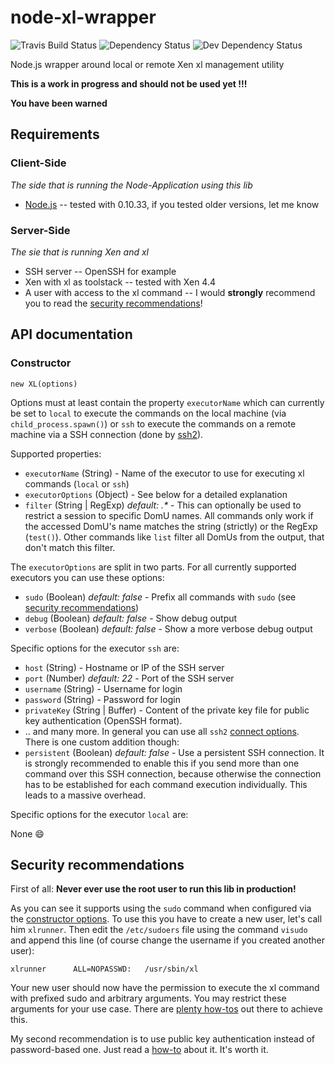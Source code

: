 # node-xl-wrapper

![Travis Build Status](https://travis-ci.org/benurb/node-xl-wrapper.svg?branch=master)
![Dependency Status](https://david-dm.org/benurb/node-xl-wrapper/status.svg)
![Dev Dependency Status](https://david-dm.org/benurb/node-xl-wrapper/dev-status.svg)

Node.js wrapper around local or remote Xen xl management utility

__This is a work in progress and should not be used yet !!!__

__You have been warned__

## Requirements
### Client-Side
_The side that is running the Node-Application using this lib_

- [Node.js](http://www.nodejs.org) -- tested with 0.10.33, if you tested older versions, let me know

### Server-Side
_The sie that is running Xen and xl_

- SSH server -- OpenSSH for example
- Xen with xl as toolstack -- tested with Xen 4.4
- A user with access to the xl command -- I would __strongly__ recommend you to read the [security recommendations](#security)!

## API documentation
### <a name="api-constructor">Constructor</a>
`new XL(options)`

Options must at least contain the property `executorName` which can currently be set to `local` to execute the commands
on the local machine (via `child_process.spawn()`) or `ssh` to execute the commands on a remote machine via a SSH
connection (done by [ssh2](https://github.com/mscdex/ssh2)).

Supported properties:

- `executorName` (String) - Name of the executor to use for executing xl commands (`local` or `ssh`)
- `executorOptions` (Object) - See below for a detailed explanation
- `filter` (String | RegExp) _default: .*_ - This can optionally be used to restrict a session to specific DomU names.
All commands only work if the accessed DomU's name matches the string (strictly) or the RegExp (`test()`). Other commands
like `list` filter all DomUs from the output, that don't match this filter.

The `executorOptions` are split in two parts. For all currently supported executors you can use these options:

- `sudo` (Boolean) _default: false_ - Prefix all commands with `sudo` (see [security recommendations](#security))
- `debug` (Boolean) _default: false_ - Show debug output
- `verbose` (Boolean) _default: false_ - Show a more verbose debug output

Specific options for the executor `ssh` are:

- `host` (String) - Hostname or IP of the SSH server
- `port` (Number) _default: 22_ - Port of the SSH server
- `username` (String) - Username for login
- `password` (String) - Password for login
- `privateKey` (String | Buffer) - Content of the private key file for public key authentication (OpenSSH format).
- .. and many more. In general you can use all `ssh2` [connect options](https://github.com/mscdex/ssh2#connection-methods). There is one
custom addition though:
- `persistent` (Boolean) _default: false_ - Use a persistent SSH connection. It is strongly recommended to enable this
if you send more than one command over this SSH connection, because otherwise the connection has to be established for
each command execution individually. This leads to a massive overhead.

Specific options for the executor `local` are:

None :smile:


## <a name="security">Security recommendations</a>
First of all: **Never ever use the root user to run this lib in production!**

As you can see it supports using the `sudo` command when configured via the [constructor options](#api-constructor).
To use this you have to create a new user, let's call him `xlrunner`. Then edit the `/etc/sudoers` file using the command
`visudo` and append this line (of course change the username if you created another user):

```
xlrunner      ALL=NOPASSWD:   /usr/sbin/xl
```

Your new user should now have the permission to execute the xl command with prefixed sudo and arbitrary arguments.
You may restrict these arguments for your use case. There are
[plenty how-tos](http://www.atrixnet.com/allow-an-unprivileged-user-to-run-a-certain-command-with-sudo/) out there to
achieve this.

My second recommendation is to use public key authentication instead of password-based one. Just read a
[how-to](http://stackoverflow.com/a/9095) about it. It's worth it.
